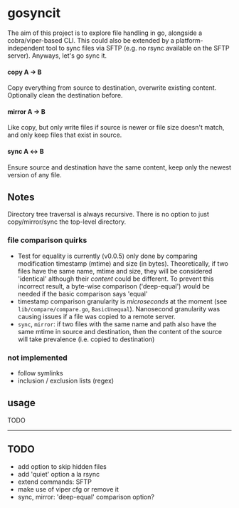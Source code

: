 # gosyncit

The aim of this project is to explore file handling in go, alongside a cobra/viper-based CLI. This could also be extended by a platform-independent tool to sync files via SFTP (e.g. no rsync available on the SFTP server). Anyways, let's go sync it.

#### copy A &#8594; B

Copy everything from source to destination, overwrite existing content. Optionally clean the destination before.

#### mirror A &#8594; B

Like copy, but only write files if source is newer or file size doesn't match, and only keep files that exist in source.

#### sync A &#8596; B

Ensure source and destination have the same content, keep only the newest version of any file.

## Notes

Directory tree traversal is always recursive. There is no option to just copy/mirror/sync the top-level directory.

### file comparison quirks

- Test for equality is currently (v0.0.5) only done by comparing modification timestamp (mtime) and size (in bytes). Theoretically, if two files have the same name, mtime and size, they will be considered 'identical' although their _content_ could be different. To prevent this incorrect result, a byte-wise comparison ('deep-equal') would be needed if the basic comparison says 'equal'
- timestamp comparison granularity is _microseconds_ at the moment (see `lib/compare/compare.go`, `BasicUnequal`). Nanosecond granularity was causing issues if a file was copied to a remote server.
- `sync`, `mirror`: if two files with the same name and path also have the same mtime in source and destination, then the content of the source will take prevalence (i.e. copied to destination)

### not implemented

- follow symlinks
- inclusion / exclusion lists (regex)

## usage

TODO

---

## TODO

- add option to skip hidden files
- add 'quiet' option a la rsync
- extend commands: SFTP
- make use of viper cfg or remove it
- sync, mirror: 'deep-equal' comparison option?
